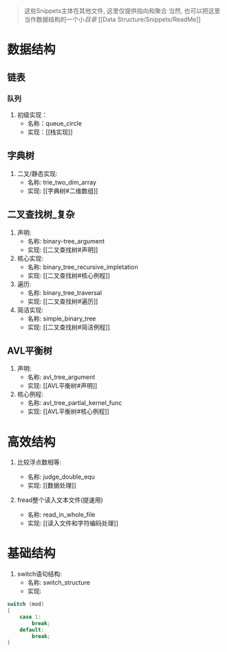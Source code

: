 >这些Snippets主体在其他文件, 这里仅提供指向和聚合
>当然, 也可以把这里当作数据结构的一个小*目录*
[[Data Structure/Snippets/ReadMe]]

# 数据结构
## 链表
### 队列
1. 初级实现：
	- 名称：queue_circle
	- 实现：[[栈实现]]
## 字典树
1.  二叉/静态实现:
	- 名称: trie_two_dim_array
	- 实现: [[字典树#二维数组]]

## 二叉查找树_复杂
1. 声明:
	- 名称: binary-tree_argument
	- 实现: [[二叉查找树#声明]]
2. 核心实现:
	- 名称: binary_tree_recursive_impletation
	- 实现: [[二叉查找树#核心例程]]
3. 遍历:
	- 名称: binary_tree_traversal
	- 实现: [[二叉查找树#遍历]]
4. 简洁实现:
	- 名称: simple_binary_tree
	- 实现: [[二叉查找树#简洁例程]]

## AVL平衡树
1. 声明:
	- 名称: avl_tree_argument
	- 实现: [[AVL平衡树#声明]]
2. 核心例程:
	- 名称: avl_tree_partial_kernel_func
	- 实现: [[AVL平衡树#核心例程]]


# 高效结构
1. 比较浮点数相等:
	- 名称: judge_double_equ
	- 实现: [[数据处理]]

2. fread整个读入文本文件(提速用)
	- 名称: read_in_whole_file
	- 实现: [[读入文件和字符编码处理]]


# 基础结构

1. switch语句结构:
	- 名称: switch_structure
	- 实现: 
```c
switch (mod)
{
    case 1:
        break;
    default:
        break;
}
```